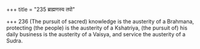 +++
title = "235 ब्राह्मणस्य तपो"

+++
236	(The pursuit of sacred) knowledge is the austerity of a Brahmana, protecting (the people) is the austerity of a Kshatriya, (the pursuit of) his daily business is the austerity of a Vaisya, and service the austerity of a Sudra.